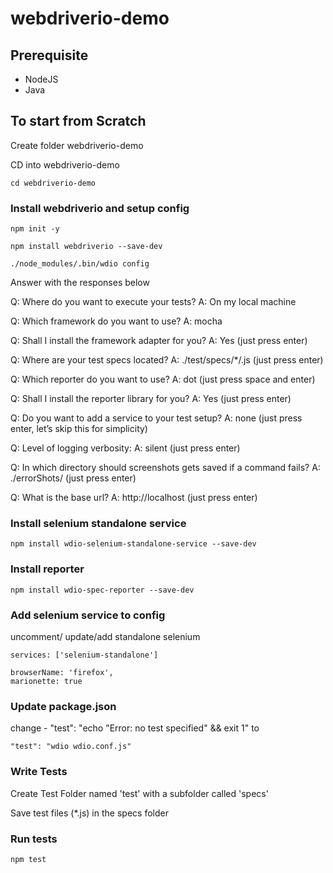 # webdriverio-demo

## Prerequisite
* NodeJS
* Java

## To start from Scratch
Create folder webdriverio-demo

CD into webdriverio-demo

    cd webdriverio-demo

### Install webdriverio and setup config 

    npm init -y

    npm install webdriverio --save-dev

    ./node_modules/.bin/wdio config

Answer with the responses below

Q: Where do you want to execute your tests?
A: On my local machine

Q: Which framework do you want to use?
A: mocha

Q: Shall I install the framework adapter for you?
A: Yes (just press enter)

Q: Where are your test specs located?
A: ./test/specs/*/.js (just press enter)

Q: Which reporter do you want to use?
A: dot (just press space and enter)

Q: Shall I install the reporter library for you?
A: Yes (just press enter)

Q: Do you want to add a service to your test setup?
A: none (just press enter, let’s skip this for simplicity)

Q: Level of logging verbosity:
A: silent (just press enter)

Q: In which directory should screenshots gets saved if a command fails?
A: ./errorShots/ (just press enter)

Q: What is the base url?
A: http://localhost (just press enter)


### Install selenium standalone service

    npm install wdio-selenium-standalone-service --save-dev

### Install reporter

    npm install wdio-spec-reporter --save-dev 

### Add selenium service to config

uncomment/ update/add standalone selenium

    services: ['selenium-standalone']

    browserName: 'firefox',
    marionette: true

### Update package.json 

change - "test": "echo \"Error: no test specified\" && exit 1" to

    "test": "wdio wdio.conf.js"

### Write Tests

Create Test Folder named 'test' with a subfolder called 'specs'

Save test files (*.js) in the specs folder

### Run tests

    npm test



